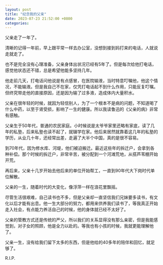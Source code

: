 ```yaml
---
layout: post
title: "纪念我的父亲"
date: 2023-07-23 21:52:00 +0800
categories: 
---
```


父亲走了一年了。

清晰的记得一年前，早上跟平常一样去办公室，没想到接到妈打来的电话，人就说走就走了。

也不是完全没有心理准备，父亲身体出状况已经有5年了。但是每次给他打电话，感觉他状态还不错，总是希望他能多坚持几年。

他走前几天，打电话问他说是有点感冒，在医院输液，当时特意叮嘱他，他这个情况，不能输液。但是我自己不在家，仅凭打电话起不到什么作用，只能反复叮嘱。但终究带走他的直接原因，还是因为输了过多液，造成体内大量积水。

父亲在很年轻的时候，就因为轻信别人，为了一个根本不是病的问题，不知道喝了什么中药，以至于肾受损，影响了一生的健康。所以我读鲁迅的《父亲的病》非常有感触。

父亲生于50年代，普通的农民家庭。小时候说是太爷爷家里还略有家底，读了几年的私塾，后来私塾也读不起了，就辍学在家。他后来居然就靠着这几年的私塾的学历，从业几十年，还经常出差，走遍了大半个中国，真的是很不容易。

到70年代，因为修水库、河堤，他们被迫搬迁。最近这些年的拆迁户，会拿到各种补偿。那个时候的拆迁户，非常辛苦，被分配到一个河滩荒地，从搭芦苇棚开始开荒。

再后来，父亲十几岁开始去他后来的单位开始帮工，一直到90年代大下岗时代单位解散。

父亲的一生，随着时代的大变化，像浮萍一样在浪花里飘摇。

尽管生活很艰难，自己读书也不多，但是父亲却一直坚信我们兄妹要多读书，有文化以后才能有出息。他一生大部分的努力，都用来供养我们读书了，等我真正开始走入社会，有点能力养活自己的时候，他的身体就已经不太好了。

父亲的管教方式还是传统的严父，所以我们的关系显得没有那么亲密，但是我能感觉到，对子女的照顾，他是全力以赴的。等我也有小孩的时候，我就更能理解他了。

父亲一生，没有给我们留下太多的东西，但是他给的40多年的陪伴和回忆，就足够了。

R.I.P.
